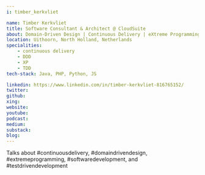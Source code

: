 ```yaml
---
i: timber_kerkvliet

name: Timber Kerkvliet
title: Software Consultant & Architect @ CloudSuite
about: Domain-Driven Design | Continuous Delivery | eXtreme Programming
location: Uithoorn, North Holland, Netherlands
specialities:
    - continuous delivery
    - DDD
    - XP
    - TDD
tech-stack: Java, PHP, Python, JS

linkedin: https://www.linkedin.com/in/timber-kerkvliet-816765152/
twitter:
github:
xing:
website:
youtube:
podcast:
medium:
substack:
blog:
---
```


Talks about #continuousdelivery, #domaindrivendesign, #extremeprogramming, #softwaredevelopment, and #testdrivendevelopment
